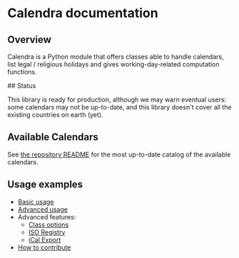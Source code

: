 # Calendra documentation

## Overview

Calendra is a Python module that offers classes able to handle calendars, list legal / religious holidays and gives working-day-related computation functions.

## Status

This library is ready for production, although we may warn eventual users: some calendars may not be up-to-date, and this library doesn't cover all the existing countries on earth (yet).

## Available Calendars

See [the repository README](https://github.com/jaraco/calendra#available-calendars) for the most up-to-date catalog of the available calendars.

## Usage examples

* [Basic usage](basic.md)
* [Advanced usage](advanced.md)
* Advanced features:
  * [Class options](class-options.md)
  * [ISO Registry](iso-registry.md)
  * [iCal Export](ical.md)
* [How to contribute](contributing.md)

